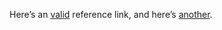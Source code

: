 Here’s an [valid][] reference link, and here’s [another][].

[valid]: http://example.com "Example Domain"
[another]: http://example.org "Example Domain"
